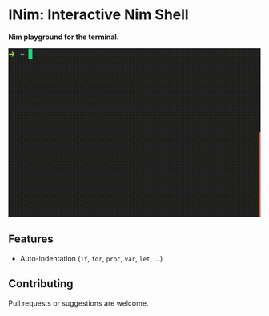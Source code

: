 # INim: Interactive Nim Shell
**Nim playground for the terminal.**

![alt text](https://github.com/AndreiRegiani/INim/blob/master/demo.gif?raw=true)

## Features
* Auto-indentation (`if`, `for`, `proc`, `var`, `let`, ...)

## Contributing
Pull requests or suggestions are welcome.